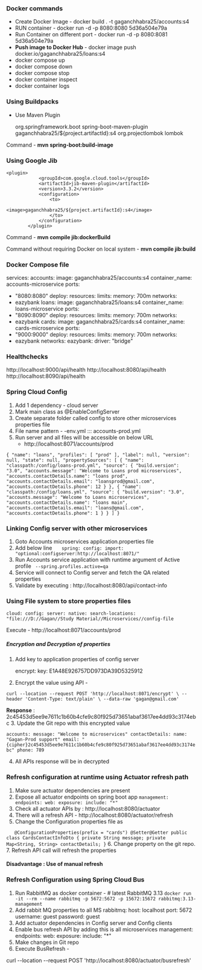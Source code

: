### **Docker commands** 

- Create Docker Image - docker build . -t gaganchhabra25/accounts:s4
- RUN container - docker run -d -p 8080:8080 5d36a504e79a
- Run Container on different port - docker run -d -p 8080:8081 5d36a504e79a
- **Push image to Docker Hub** - docker image push docker.io/gaganchhabra25/loans:s4
- docker compose up
- docker compose down
- docker compose stop
- docker container inspect
- docker container logs 
### Using Buildpacks

- Use Maven Plugin

 
  	<plugins>
  		<plugin>
  			<groupId>org.springframework.boot</groupId>
  			<artifactId>spring-boot-maven-plugin</artifactId>
  			<configuration>
  				<image>
  					<name>gaganchhabra25/${project.artifactId}:s4</name>
  				</image>
  				<excludes>
  					<exclude>
  						<groupId>org.projectlombok</groupId>
  						<artifactId>lombok</artifactId>
  					</exclude>
  				</excludes>
  			</configuration>
  		</plugin>
  	</plugins>

Command - **mvn spring-boot:build-image**

### Using Google Jib 

	<plugin>
				<groupId>com.google.cloud.tools</groupId>
				<artifactId>jib-maven-plugin</artifactId>
				<version>3.3.2</version>
				<configuration>
					<to>
						<image>gaganchhabra25/${project.artifactId}:s4</image>
					</to>
				</configuration>
			</plugin>

Command - **mvn compile jib:dockerBuild**

Command without requiring Docker on local system - **mvn compile jib:build**

### Docker Compose file

services:
accounts:
image: gaganchhabra25/accounts:s4
container_name: accounts-microservice
ports:
- "8080:8080"
deploy:
resources:
limits:
memory: 700m
networks:
- eazybank
loans:
image: gaganchhabra25/loans:s4
container_name: loans-microservice
ports:
- "8090:8090"
deploy:
resources:
limits:
memory: 700m
networks:
- eazybank
cards:
image: gaganchhabra25/cards:s4
container_name: cards-microservice
ports:
- "9000:9000"
deploy:
resources:
limits:
memory: 700m
networks:
- eazybank
networks:
eazybank:
driver: "bridge"

### **Healthchecks**
http://localhost:9000/api/health
http://localhost:8080/api/health
http://localhost:8090/api/health

### Spring Cloud Config
1. Add 1 dependency - cloud server
2. Mark main class as @EnableConfigServer
3. Create separate folder called config to store other microservices properties file 
4. File name pattern - <service-name>-env.yml ::: accounts-prod.yml
5. Run server and all files will be accessible on below URL 
   - http://localhost:8071/accounts/prod

`{
"name": "loans",
"profiles": [
"prod"
],
"label": null,
"version": null,
"state": null,
"propertySources": [
{
"name": "classpath:/config/loans-prod.yml",
"source": {
"build.version": "3.0",
"accounts.message": "Welcome to Loans prod microservices",
"accounts.contactDetails.name": "loans prod",
"accounts.contactDetails.email": "loansprod@gmail.com",
"accounts.contactDetails.phone": 12
}
},
{
"name": "classpath:/config/loans.yml",
"source": {
"build.version": "3.0",
"accounts.message": "Welcome to Loans microservices",
"accounts.contactDetails.name": "loans main",
"accounts.contactDetails.email": "loans@gmail.com",
"accounts.contactDetails.phone": 1
}
}
]
}`

### **Linking Config server with other microservices** 
1. Goto Accounts microservices application.properties file
2. Add below line 
`   spring:
     config:
       import: "optional:configserver:http://localhost:8071/"`
3. Run Accounts service application with runtime argument of Active profile
  ` --spring.profiles.active=qa`
4. Service will connect to Config server and fetch the QA related properties 
5. Validate by executing : http://localhost:8080/api/contact-info

### **Using File system to store properties files** 

`cloud:
config:
server:
native:
search-locations: "file:///D://Gagan//Study Material//Microservices//config-file
`

Execute - http://localhost:8071/accounts/prod

##### **Encryption and Decryption of properties** 
1. Add key to application properties of config server

   encrypt:
    key: E1A48E926757DD973DA39D5325912
2. Encrypt the value using API - 

`curl --location --request POST 'http://localhost:8071/encrypt' \
--header 'Content-Type: text/plain' \
--data-raw 'gagan@gmail.com'`

**Response** : 2c45453d5ee9e7611c1b60b4cfe9c80f925d73651abaf3617ee4dd93c3174ebc
3. Update the Git repo with this encrypted value 

`accounts:
message: "Welcome to microservices"
contactDetails:
name: "Gagan-Prod support"
email: "{cipher}2c45453d5ee9e7611c1b60b4cfe9c80f925d73651abaf3617ee4dd93c3174ebc"
phone: 789`

4. All APIs response will be in decrypted 

### **Refresh configuration at runtime using Actuator refresh path**

1. Make sure actuator dependencies are present 
2. Expose all actuator endpoints on spring boot app
   `management:
   endpoints:
   web:
   exposure:
   include: "*"`
3. Check all actuator APIs by : http://localhost:8080/actuator
4. There will a refresh API - http://localhost:8080/actuator/refresh
5. Change the Configuration properties file as

`   @ConfigurationProperties(prefix = "cards")
   @Setter@Getter
   public class CardsContactInfoDto {
   private String message;
   private Map<String, String> contactDetails;
   }`
6. Change property on the git repo.
7. Refresh API call will refresh the properties

#### Disadvantage : Use of manual refresh

### **Refresh Configuration using Spring Cloud Bus**

1. Run RabbitMQ as docker container - # latest RabbitMQ 3.13
   `docker run -it --rm --name rabbitmq -p 5672:5672 -p 15672:15672 rabbitmq:3.13-management`
2. Add rabbit MQ properties to all MS
   rabbitmq:
   host: localhost
   port: 5672
   username: guest
   password: guest
3. Add actuator dependencies in Config server and Config clients
4. Enable bus refresh API by adding this is all microservices 
management:
   endpoints:
   web:
   exposure:
   include: "*"
5. Make changes in Git repo 
6. Execute BusRefresh - 

curl --location --request POST 'http://localhost:8080/actuator/busrefresh'